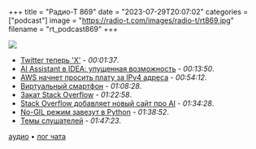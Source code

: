 +++
title = "Радио-Т 869"
date = "2023-07-29T20:07:02"
categories = ["podcast"]
image = "https://radio-t.com/images/radio-t/rt869.jpg"
filename = "rt_podcast869"
+++

![](https://radio-t.com/images/radio-t/rt869.jpg)

- [Twitter теперь 'X'](https://techcrunch.com/2023/07/24/twitter-has-officially-changed-its-logo-to-x/) - *00:01:37*.
- [AI Assistant в IDEА: упущенная возможность](https://blog.jetbrains.com/idea/2023/06/ai-assistant-in-jetbrains-ides/) - *00:13:50*.
- [AWS начнет просить плату за IPv4 адреса](https://aws.amazon.com/blogs/aws/new-aws-public-ipv4-address-charge-public-ip-insights/) - *00:54:12*.
- [Виртуальный смартфон](https://cophone.io/) - *01:08:28*.
- [Закат Stack Overflow](https://observablehq.com/@ayhanfuat/the-fall-of-stack-overflow) - *01:22:58*.
- [Stack Overflow добавляет новый сайт про AI](https://sdtimes.com/ai/stack-overflow-announces-new-ai-solutions-to-better-serve-developers-information-from-its-platform/) - *01:34:28*.
- [No-GIL режим завезут в Python](https://lwn.net/Articles/939568/) - *01:38:52*.
- [Темы слушателей](https://radio-t.com/p/2023/07/25/prep-869/) - *01:47:23*.

[аудио](https://cdn.radio-t.com/rt_podcast869.mp3) • [лог чата](https://chat.radio-t.com/logs/radio-t-869.html)
<audio src="https://cdn.radio-t.com/rt_podcast869.mp3" preload="none"></audio>
